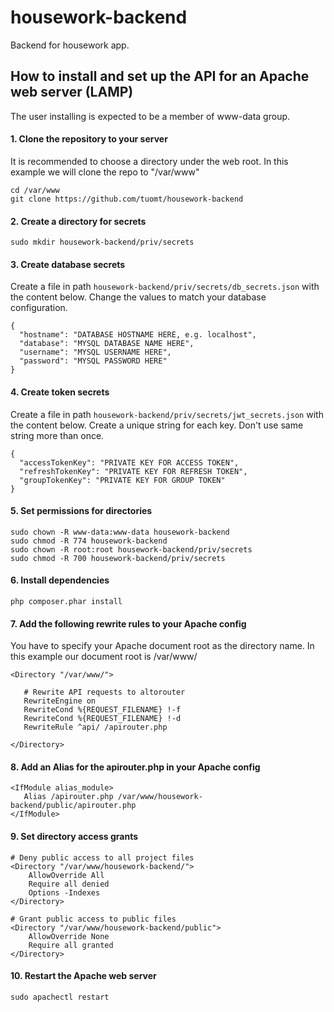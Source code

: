 # housework-backend
Backend for housework app.

## How to install and set up the API for an Apache web server (LAMP)
The user installing is expected to be a member of www-data group.

#### 1. Clone the repository to your server
It is recommended to choose a directory under the web root.
In this example we will clone the repo to "/var/www"
```
cd /var/www
git clone https://github.com/tuomt/housework-backend
```
#### 2. Create a directory for secrets
```
sudo mkdir housework-backend/priv/secrets
```
#### 3. Create database secrets
Create a file in path `housework-backend/priv/secrets/db_secrets.json` with the content below.
Change the values to match your database configuration.
```
{
  "hostname": "DATABASE HOSTNAME HERE, e.g. localhost",
  "database": "MYSQL DATABASE NAME HERE",
  "username": "MYSQL USERNAME HERE",
  "password": "MYSQL PASSWORD HERE"
}
```
#### 4. Create token secrets
Create a file in path `housework-backend/priv/secrets/jwt_secrets.json` with the content below.
Create a unique string for each key. Don't use same string more than once.
```
{
  "accessTokenKey": "PRIVATE KEY FOR ACCESS TOKEN",
  "refreshTokenKey": "PRIVATE KEY FOR REFRESH TOKEN",
  "groupTokenKey": "PRIVATE KEY FOR GROUP TOKEN"
}
```
#### 5. Set permissions for directories
```
sudo chown -R www-data:www-data housework-backend
sudo chmod -R 774 housework-backend
sudo chown -R root:root housework-backend/priv/secrets
sudo chmod -R 700 housework-backend/priv/secrets
```
#### 6. Install dependencies
```
php composer.phar install
```
#### 7. Add the following rewrite rules to your Apache config
You have to specify your Apache document root as the directory name.
In this example our document root is /var/www/
```
<Directory "/var/www/">

   # Rewrite API requests to altorouter
   RewriteEngine on
   RewriteCond %{REQUEST_FILENAME} !-f
   RewriteCond %{REQUEST_FILENAME} !-d
   RewriteRule ^api/ /apirouter.php

</Directory>
```
#### 8. Add an Alias for the apirouter.php in your Apache config
```
<IfModule alias_module>
   Alias /apirouter.php /var/www/housework-backend/public/apirouter.php
</IfModule>
```
#### 9. Set directory access grants
```
# Deny public access to all project files
<Directory "/var/www/housework-backend/">
    AllowOverride All
    Require all denied
    Options -Indexes
</Directory>

# Grant public access to public files
<Directory "/var/www/housework-backend/public">
    AllowOverride None
    Require all granted
</Directory>
```
#### 10. Restart the Apache web server
```
sudo apachectl restart
```
